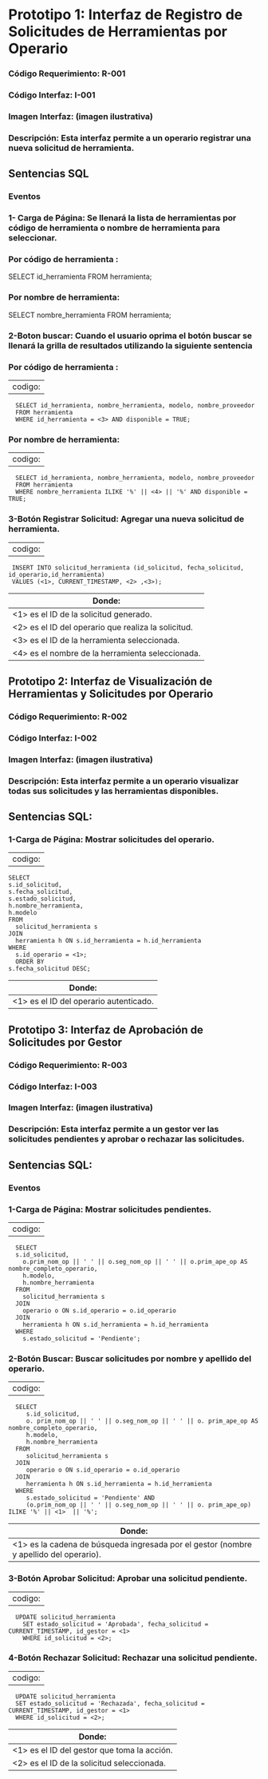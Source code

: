 # Prototipo 1: Interfaz de Registro de Solicitudes de Herramientas por Operario
### Código Requerimiento: R-001
### Código Interfaz: I-001
### Imagen Interfaz: (imagen ilustrativa) 
 
### Descripción: Esta interfaz permite a un operario registrar una nueva solicitud de herramienta.




## Sentencias SQL
### Eventos
### 1- Carga de Página: Se llenará la lista de herramientas por código de herramienta o nombre de herramienta para seleccionar.
### Por código de herramienta :
SELECT id_herramienta FROM herramienta; 
### Por nombre de herramienta:
SELECT nombre_herramienta FROM herramienta; 
### 2-Boton buscar:  Cuando el usuario oprima el botón buscar se llenará la grilla de resultados utilizando la siguiente sentencia
### Por código de herramienta :
||
  |-------------------------------------|
  |  codigo:  
      SELECT id_herramienta, nombre_herramienta, modelo, nombre_proveedor
      FROM herramienta
      WHERE id_herramienta = <3> AND disponible = TRUE;
      
### Por nombre de herramienta:
||
  |-------------------------------------|
  |  codigo:  
      SELECT id_herramienta, nombre_herramienta, modelo, nombre_proveedor
      FROM herramienta
      WHERE nombre_herramienta ILIKE '%' || <4> || '%' AND disponible = TRUE;
      
### 3-Botón Registrar Solicitud: Agregar una nueva solicitud de herramienta.
||
  |-------------------------------------|
  |  codigo:  
     INSERT INTO solicitud_herramienta (id_solicitud, fecha_solicitud, id_operario,id_herramienta)
     VALUES (<1>, CURRENT_TIMESTAMP, <2> ,<3>);

|Donde:|
|--------------------------------------------|
|<1> es el ID de la solicitud generado. |
|<2> es el ID del operario que realiza la solicitud. |
|<3> es el ID de la herramienta seleccionada. |
|<4> es el nombre de la herramienta seleccionada. |

 
## Prototipo 2: Interfaz de Visualización de Herramientas y Solicitudes por Operario
### Código Requerimiento: R-002
### Código Interfaz: I-002
### Imagen Interfaz:  (imagen ilustrativa)
### Descripción: Esta interfaz permite a un operario visualizar todas sus solicitudes y las herramientas disponibles.
## Sentencias SQL:
### 1-Carga de Página: Mostrar solicitudes del operario.

  ||
  |-------------------------------------|
  |codigo:
    SELECT 
    s.id_solicitud, 
    s.fecha_solicitud, 
    s.estado_solicitud, 
    h.nombre_herramienta, 
    h.modelo
    FROM 
      solicitud_herramienta s
    JOIN 
      herramienta h ON s.id_herramienta = h.id_herramienta
    WHERE 
      s.id_operario = <1>;
      ORDER BY 
    s.fecha_solicitud DESC;
    
|Donde:|
|-------------------------------------|
| <1> es el ID del operario autenticado. |


 ## Prototipo 3: Interfaz de Aprobación de Solicitudes por Gestor
### Código Requerimiento: R-003
### Código Interfaz: I-003
### Imagen Interfaz:  (imagen ilustrativa)
 
### Descripción: Esta interfaz permite a un gestor ver las solicitudes pendientes y aprobar o rechazar las solicitudes.

## Sentencias SQL:
### Eventos
### 1-Carga de Página: Mostrar solicitudes pendientes.
||
  |-------------------------------------|
  |  codigo:  
      SELECT 
      s.id_solicitud, 
        o.prim_nom_op || ' ' || o.seg_nom_op || ' ' || o.prim_ape_op AS nombre_completo_operario,
        h.modelo,
        h.nombre_herramienta
      FROM 
        solicitud_herramienta s
      JOIN 
        operario o ON s.id_operario = o.id_operario
      JOIN 
        herramienta h ON s.id_herramienta = h.id_herramienta
      WHERE 
        s.estado_solicitud = 'Pendiente';
    
### 2-Botón Buscar: Buscar solicitudes por nombre y apellido del operario.
||
  |-------------------------------------|
  |  codigo:  
      SELECT 
         s.id_solicitud, 
         o. prim_nom_op || ' ' || o.seg_nom_op || ' ' || o. prim_ape_op AS nombre_completo_operario,
         h.modelo,
         h.nombre_herramienta
      FROM 
         solicitud_herramienta s
      JOIN 
         operario o ON s.id_operario = o.id_operario
      JOIN 
         herramienta h ON s.id_herramienta = h.id_herramienta
      WHERE 
         s.estado_solicitud = 'Pendiente' AND
         (o.prim_nom_op || ' ' || o.seg_nom_op || ' ' || o. prim_ape_op) ILIKE '%' || <1>  || '%';


|Donde:|
|--------------------------------------------|
|<1> es la cadena de búsqueda ingresada por el gestor (nombre y apellido del operario).|

### 3-Botón Aprobar Solicitud: Aprobar una solicitud pendiente.
||
  |-------------------------------------|
  |  codigo:  
      UPDATE solicitud_herramienta
        SET estado_solicitud = 'Aprobada', fecha_solicitud = CURRENT_TIMESTAMP, id_gestor = <1>
        WHERE id_solicitud = <2>;

### 4-Botón Rechazar Solicitud: Rechazar una solicitud pendiente.
||
  |-------------------------------------|
  |  codigo:  
      UPDATE solicitud_herramienta
      SET estado_solicitud = 'Rechazada', fecha_solicitud = CURRENT_TIMESTAMP, id_gestor = <1>
      WHERE id_solicitud = <2>;

|Donde:|
|--------------------------------------------|
|<1> es el ID del gestor que toma la acción.|
|<2> es el ID de la solicitud seleccionada.|

